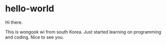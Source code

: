 # hello-world

Hi there.

This is wongook wi from south Korea.
Just started learning on programming and coding.
Nice to see you.
